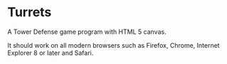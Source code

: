 Turrets
=======

A Tower Defense game program with HTML 5 canvas.

It should work on all modern browsers such as Firefox, Chrome,
Internet Explorer 8 or later and Safari.
